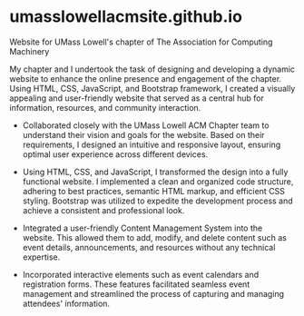 # umasslowellacmsite.github.io
Website for UMass Lowell's chapter of The Association for Computing Machinery

My chapter and I undertook the task of designing and developing a dynamic website to enhance the online presence and engagement of the chapter. Using HTML, CSS, JavaScript, and Bootstrap framework, I created a visually appealing and user-friendly website that served as a central hub for information, resources, and community interaction.

- Collaborated closely with the UMass Lowell ACM Chapter team to understand their vision and goals for the website. Based on their requirements, I designed an intuitive and responsive layout, ensuring optimal user experience across different devices.

- Using HTML, CSS, and JavaScript, I transformed the design into a fully functional website. I implemented a clean and organized code structure, adhering to best practices, semantic HTML markup, and efficient CSS styling. Bootstrap was utilized to expedite the development process and achieve a consistent and professional look.

- Integrated a user-friendly Content Management System into the website. This allowed them to add, modify, and delete content such as event details, announcements, and resources without any technical expertise.

- Incorporated interactive elements such as event calendars and registration forms. These features facilitated seamless event management and streamlined the process of capturing and managing attendees' information.
